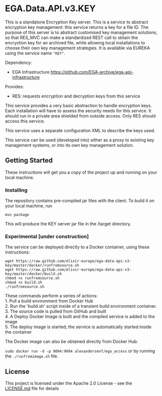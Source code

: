 # EGA.Data.API.v3.KEY

This is a standalone Encryption Key server. This is a service to abstract encryption key management: this service returns a key for a file ID. The purpose of this server is to abstract customised key management solutions, so that RES_MVC can make a standardized REST call to obtain the encryotion key for an archived file, while allowing local installations to choose their own key management strategies. It is available via EUREKA using the service name `"KEY"`.

Dependency: 
* EGA Infrastructure https://github.com/EGA-archive/ega-api-infrastructure

Provides: 
* RES: requests encryption and decryption keys from this service

This service provides a very basic abstraction to handle encryption keys. Each installation will have to assess the security needs for this service. It should run in a private area shielded from outside access. Only RES should access this service.

This service uses a separate configuration XML to describe the keys used.

This service can be used (developed into) either as a proxy to existing key management systems, or into its own key management solution.

## Getting Started

These instructions will get you a copy of the project up and running on your local machine.

### Installing

The repository contains pre-compiled jar files with the client. To build it on your local machine, run

```
mvn package
```

This will produce the KEY server jar file in the /target directory.

### Experimental [under construction]

The service can be deployed directly to a Docker container, using these instructions:

`wget https://raw.github.com/elixir-europe/ega-data-api-v3-key/master/docker/runfromsource.sh`  
`wget https://raw.github.com/elixir-europe/ega-data-api-v3-key/master/docker/build.sh`  
`chmod +x runfromsource.sh`  
`chmod +x build.sh`  
`./runfromsource.sh`  

These commands perform a series of actions:  
	1. Pull a build environment from Docker Hub  
	2. Run the 'build.sh' script inside of a transient build environment container.  
	3. The source code is pulled from GitHub and built  
	4. A Deploy Docker Image is built and the compiled service is added to the image  
	5. The deploy image is started; the service is automatically started inside the container  

The Docker image can also be obtained directly from Docker Hub:  

`sudo docker run -d -p 9094:9094 alexandersenf/ega_access`  or by running the `./runfromimage.sh` file.

## License

This project is licensed under the Apache 2.0 License - see the [LICENSE.md](LICENSE.md) file for details
